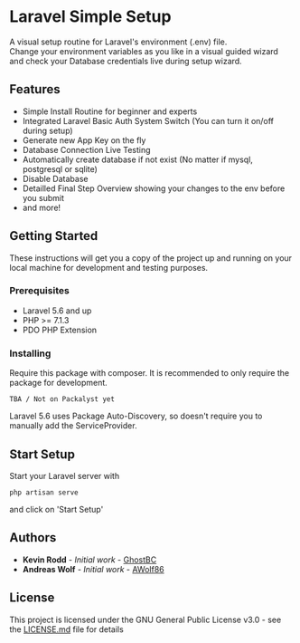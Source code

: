# Laravel Simple Setup

A visual setup routine for Laravel's environment (.env) file. <br>
Change your environment variables as you like in a visual guided wizard and check your Database credentials live during setup wizard.

## Features
- Simple Install Routine for beginner and experts
- Integrated Laravel Basic Auth System Switch (You can turn it on/off during setup)
- Generate new App Key on the fly
- Database Connection Live Testing
- Automatically create database if not exist (No matter if mysql, postgresql or sqlite)
- Disable Database
- Detailled Final Step Overview showing your changes to the env before you submit
- and more!


## Getting Started

These instructions will get you a copy of the project up and running on your local machine for development and testing purposes. 
### Prerequisites

- Laravel 5.6 and up
- PHP >= 7.1.3
- PDO PHP Extension


### Installing


Require this package with composer. It is recommended to only require the package for development.

```shell
TBA / Not on Packalyst yet
```
Laravel 5.6 uses Package Auto-Discovery, so doesn't require you to manually add the ServiceProvider.


## Start Setup

Start your Laravel server with

```shell
php artisan serve
```

and click on 'Start Setup'


## Authors

* **Kevin Rodd** - *Initial work* - [GhostBC](https://github.com/ghostbc)
* **Andreas Wolf** - *Initial work* - [AWolf86](https://github.com/Kappalores)

## License

This project is licensed under the GNU General Public License v3.0 - see the [LICENSE.md](LICENSE.md) file for details
